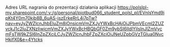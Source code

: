 Adres URL nagrania do prezentacji działania aplikacji 
https://polslpl-my.sharepoint.com/:v:/g/personal/piotbud066_student_polsl_pl/EVnlsYmd9ipKt4Y0m70kib8B_6uAS-jszErkeRrL4j7pTw?nav=eyJyZWZlcnJhbEluZm8iOnsicmVmZXJyYWxBcHAiOiJPbmVEcml2ZUZvckJ1c2luZXNzIiwicmVmZXJyYWxBcHBQbGF0Zm9ybSI6IldlYiIsInJlZmVycmFsTW9kZSI6InZpZXciLCJyZWZlcnJhbFZpZXciOiJNeUZpbGVzTGlua0NvcHkifX0&e=4Ytcks
